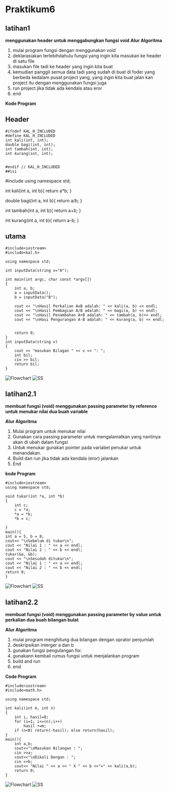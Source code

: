 # Praktikum6


## latihan1 
**menggunakan header untuk menggabungkan fungsi void**
**Alur Algoritma**
1. mulai program fungsi dengan menggunakan void
2. deklarasiakan terlebihdahulu fungsi yang ingin kita masukan ke header di satu file
3. masukan file tadi ke header yang ingin kita buat
4. kemudian panggil semua data tadi yang sudah di buat di foder yang berbeda kedalam pusat project yang,
yang ingin kita buat jalan kan project itu dengan menggunakan fungsi juga 
5. run project jika tidak ada kendala atau eror
6. end


**Kode Program**
## Header 
```
#ifndef KAL_H_INCLUDED
#define KAL_H_INCLUDED
int kali(int, int);
double bagi(int, int);
int tambah(int, int);
int kurang(int, int);


#endif // KAL_H_INCLUDED
##isi
```
#include<iostream>
using namespace std;

int kali(int a, int b){
return a*b;
}

double bagi(int a, int b){
return a/b;
}

int tambah(int a, int b){
return a+b;
}

int kurang(int a, int b){
return a-b;
}

## utama
```
#include<iostream>
#include<kal.h>

using namespace std;

int inputData(string v="A");

int main(int argc, char const *argv[])
{
    int a, b;
    a = inputData();
    b = inputData("B");

    cout << "\nHasil Perkalian AxB adalah: " << kali(a, b) << endl;
    cout << "\nHasil Pembagian A/B adalah: " << bagi(a, b) << endl;
    cout << "\nHasil Penambahan A+B adalah: " << tambah(a, b)<< endl;
    cout << "\nHasi Pengurangan A-B adalah: " << kurang(a, b) << endl;


    return 0;
}
int inputData(string v)
{
    cout << "masukan Bilagan " << v << ": ";
    int bil;
    cin >> bil;
    return bil;
}
```

![Flowchart](https://raw.githubusercontent.com/AyuLestariKabbi/Praktikum6/master/FL1.jpg)
![SS](https://raw.githubusercontent.com/AyuLestariKabbi/Praktikum6/master/latihan1/1.png)


## latihan2.1
**membuat fungsi (void) menggunakan passing parameter by reference untuk menukar nilai dua buah variable**

**Alur Algoritma**
1. Mulai program untuk menukar nilai 
2. Gunakan cara passing parameter untuk mengalamatkan yang nantinya akan di ubah dalam fungsi
3. Untuk menukar gunakan pointer pada variabel penukar untuk menandakan.
4. Build dan run jika tidak ada kendala (eror) jalankan
5. End

**kode Program**
```
#include<iostream>
using namespace std;

void tukar(int *a, int *b)
{
    int c;
    c = *a;
    *a = *b;
    *b = c;

}
main(){
int a = 5, b = 8;
cout<< "\nSebelum di tukar\n";
cout << "Nilai 1 : " << a << endl;
cout << "Nilai 2 : " << b << endl;
tukar(&a, &b);
cout << "\nSesudah ditukar\n";
cout << "Nilai 1 : " << a << endl;
cout << "Nilai 2 : " << b << endl;
return 0;
}
```
![Flowchart](https://raw.githubusercontent.com/AyuLestariKabbi/Praktikum6/master/FL2.1.jpg)
![SS](https://raw.githubusercontent.com/AyuLestariKabbi/Praktikum6/master/latihan2/SS2.1.png)

## latihan2.2
**membuat fungsi (void) menggunakan passing parameter by value untuk perkalian dua buah bilangan bulat**

**Alur Algoritma**
1. mulai program menghitung dua bilangan dengan oprator penjumlah
2. deskripsikan interger a dan b
3. gunakan fungsi pengulangan for.
4. gunakann kembali rumus fungsi untuk menjalankan program
5. build and run
6. end

**Code Program**
```
#include<iostream>
#include<math.h>

using namespace std;

int kali(int m, int n)
{
    int i, hasil=0;
    for (i=1; i<=(n);i++)
        hasil +=m;
    if (n<0) return(-hasil); else return(hasil);
}
main(){
    int a,b;
    cout<<"\nMasukan Bilangan : ";
    cin >>a;
    cout<<"\nDikali Dengan : ";
    cin >>b;
    cout<< "Nilai " << a << " X " << b <<"=" << kali(a,b);
    return 0;
}
```
![Flowchart]()
![SS](https://raw.githubusercontent.com/AyuLestariKabbi/Praktikum6/master/latihan2/SS2.2.png)

